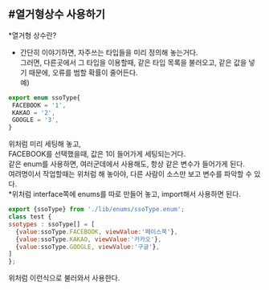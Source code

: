 #열거형상수 사용하기
---------------------
*열거형 상수란?
 - 간단히 이야기하면, 자주쓰는 타입들을 미리 정의해 놓는거다.   
 그러면, 다른곳에서 그 타입을 이용할때, 같은 타입 목록을 불러오고, 같은 값을 넣기 때문에, 오류를 범할 확률이 줄어든다.   
 예) 
 ```JavaScript
 export enum ssoType{
  FACEBOOK = '1',
  KAKAO = '2',
  GOOGLE = '3',
 }
 ```
 위처럼 미리 세팅해 놓고,    
 FACEBOOK를 선택했을때, 값은 1이 들어가게 세팅되는거다.   
 같은 enum를 사용하면, 여러군데에서 사용해도, 항상 같은 변수가 들어가게 된다.   
 여려명이서 작업할때는 위처럼 해 놓아야, 다른 사람이 소스만 보고 변수를 파악할 수 있다.   
 *위처럼 interface쪽에 enums를 따로 만들어 놓고, import해서 사용하면 된다.
  ```JavaScript
export {ssoType} from './lib/enums/ssoType.enum';
class test {
  ssotypes : ssoType[] = [
    {value:ssoType.FACEBOOK, viewValue:'페이스북'},
    {value:ssoType.KAKAO, viewValue:'카카오'},
    {value:ssoType.GOOGLE, viewValue:'구글'},
  ]
};
  ```
  위처럼 이런식으로 불러와서 사용한다.
